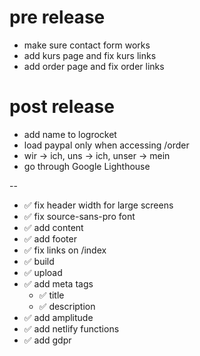 # pre release

- make sure contact form works
- add kurs page and fix kurs links
- add order page and fix order links

# post release

- add name to logrocket
- load paypal only when accessing /order
- wir -> ich, uns -> ich, unser -> mein
- go through Google Lighthouse

--

- ✅ fix header width for large screens
- ✅ fix source-sans-pro font
- ✅ add content
- ✅ add footer
- ✅ fix links on /index
- ✅ build
- ✅ upload
- ✅ add meta tags
  - ✅ title
  - ✅ description
- ✅ add amplitude
- ✅ add netlify functions
- ✅ add gdpr
